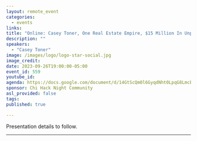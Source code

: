 ```yaml
---
layout: remote_event
categories:
  - events
links: 
title: "Online: Casey Toner, One Real Estate Empire, $15 Million In Unpaid Rat-Related Tickets"
description: ""
speakers:
  - "Casey Toner"
image: /images/logo/logo-star-social.jpg
image_credit: 
date: 2023-09-26T19:00:00-05:00
event_id: 559
youtube_id: 
agenda: https://docs.google.com/document/d/14GtScQm0l6GyqdNht0LpqG8LmcEF7i3COjNJ06PaTj8/edit#
sponsor: Chi Hack Night Community
asl_provided: false
tags: 
published: true

---
```


Presentation details to follow.

---

